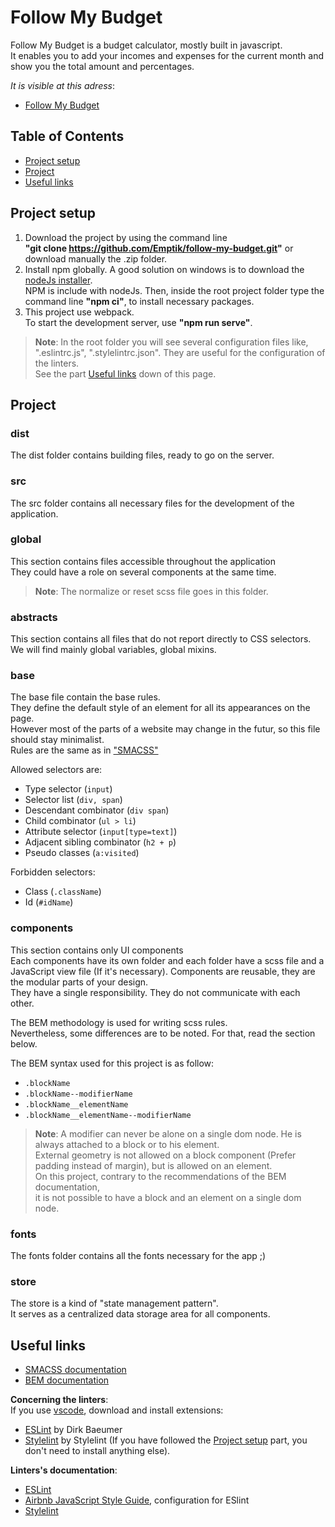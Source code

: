 # Follow My Budget
Follow My Budget is a budget calculator, mostly built in javascript.<br/>
It enables you to add your incomes and expenses for the current month and show you the total amount and percentages.

*It is visible at this adress*:
- [Follow My Budget](https://follow-my-budget.herokuapp.com/)

## Table of Contents
- [Project setup](#setup)
- [Project](#project)
- [Useful links](#usefulLinks)

<!-- Setup -->
## <a id="setup">Project setup</a>
1. Download the project by using the command line<br/> 
**"git clone https://github.com/Emptik/follow-my-budget.git"** or download manually the .zip folder.
2. Install npm globally. A good solution on windows is to download the [nodeJs installer](https://nodejs.org/en/download/).<br/>
NPM is include with nodeJs. Then, inside the root project folder type the command line **"npm ci"**, to install necessary packages.
3. This project use webpack.<br/>
To start the development server, use **"npm run serve"**.

> **Note**: In the root folder you will see several configuration files like, ".eslintrc.js", ".stylelintrc.json".
They are useful for the configuration of the linters.<br/>
See the part [Useful links](#usefulLinks) down of this page.

<!-- Project -->
## <a id="project">Project</a>

### dist
The dist folder contains building files, ready to go on the server.

### src
The src folder contains all necessary files for the development of the application.

### global
This section contains files accessible throughout the application<br/>
They could have a role on several components at the same time.
> **Note**: The normalize or reset scss file goes in this folder.

### abstracts
This section contains all files that do not report directly to CSS selectors.<br/>
We will find mainly global variables, global mixins.

### base
The base file contain the base rules.<br/>
They define the default style of an element for all its appearances on the page.<br/>
However most of the parts of a website may change in the futur, so this file should stay minimalist.<br/>
Rules are the same as in ["SMACSS"](http://smacss.com/)

Allowed selectors are:
- Type selector (`input`)
- Selector list (`div, span`)
- Descendant combinator (`div span`)
- Child combinator (`ul > li`)
- Attribute selector (`input[type=text]`)
- Adjacent sibling combinator (`h2 + p`)
- Pseudo classes (`a:visited`)

Forbidden selectors:
- Class (`.className`)
- Id (`#idName`)

### components
This section contains only UI components<br/>
Each components have its own folder and each folder have a scss file and a JavaScript view file (If it's necessary).
Components are reusable, they are the modular parts of your design.<br/>
They have a single responsibility. They do not communicate with each other.

The BEM methodology is used for writing scss rules.<br/>
Nevertheless, some differences are to be noted. For that, read the section below.<br/>

The BEM syntax used for this project is as follow:
- `.blockName`
- `.blockName--modifierName`
- `.blockName__elementName`
- `.blockName__elementName--modifierName`

> **Note**: A modifier can never be alone on a single dom node. He is always attached to a block or to his element.<br/>
External geometry is not allowed on a block component (Prefer padding instead of margin), but is allowed on an element.<br/>
On this project, contrary to the recommendations of the BEM documentation,<br/>
it is not possible to have a block and an element on a single dom node.

### fonts
The fonts folder contains all the fonts necessary for the app ;)

### store
The store is a kind of "state management pattern".<br/>
It serves as a centralized data storage area for all components.

<!-- Usefull Links -->
## <a id="usefulLinks">Useful links</a>
- [SMACSS documentation](http://smacss.com/)
- [BEM documentation](https://en.bem.info/methodology/quick-start/)

**Concerning the linters**:<br/>
If you use [vscode](https://code.visualstudio.com/), download and install extensions:
- [ESLint](https://marketplace.visualstudio.com/items?itemName=dbaeumer.vscode-eslint) by Dirk Baeumer
- [Stylelint](https://marketplace.visualstudio.com/items?itemName=stylelint.vscode-stylelint) by Stylelint
(If you have followed the [Project setup](#setup) part, you don't need to install anything else).

**Linters's documentation**:<br/>
- [ESLint](https://eslint.org/)
- [Airbnb JavaScript Style Guide](https://github.com/airbnb/javascript), configuration for ESlint
- [Stylelint](https://stylelint.io/)

